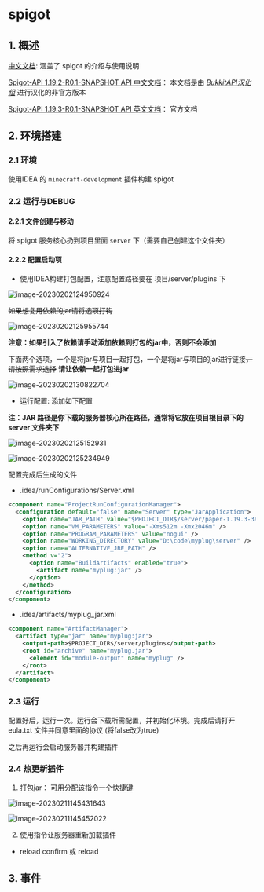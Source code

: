 # spigot

## 1. 概述

[中文文档](https://spigot-mc.netlify.app/docs/intro): 涵盖了 spigot 的介绍与使用说明

[Spigot-API 1.19.2-R0.1-SNAPSHOT API 中文文档](https://bukkit.windit.net/javadoc/)： 本文档是由 [*BukkitAPI汉化组*](https://github.com/BukkitAPI-Translation-Group) 进行汉化的非官方版本

[Spigot-API 1.19.3-R0.1-SNAPSHOT API 英文文档](https://hub.spigotmc.org/javadocs/bukkit/)： 官方文档

## 2. 环境搭建

### 2.1 环境

使用IDEA 的 `minecraft-development` 插件构建 spigot

### 2.2 运行与DEBUG

#### 2.2.1 文件创建与移动

将 spigot 服务核心扔到项目里面 `server` 下（需要自己创建这个文件夹）

#### 2.2.2 配置启动项

* 使用IDEA构建打包配置，注意配置路径要在 项目/server/plugins 下

![image-20230202124950924](%E6%8F%92%E4%BB%B6%E5%BC%80%E5%8F%91.assets/image-20230202124950924.png)

~~如果想复用依赖的jar请将选项打钩~~

![image-20230202125955744](%E6%8F%92%E4%BB%B6%E5%BC%80%E5%8F%91.assets/image-20230202125955744.png)

**注意：如果引入了依赖请手动添加依赖到打包的jar中，否则不会添加**

下面两个选项，一个是将jar与项目一起打包，一个是将jar与项目的jar进行链接~~，请按照需求选择~~ **请让依赖一起打包进jar**

![image-20230202130822704](%E6%8F%92%E4%BB%B6%E5%BC%80%E5%8F%91.assets/image-20230202130822704.png)



* 运行配置: 添加如下配置

**注：JAR 路径是你下载的服务器核心所在路径，通常将它放在项目根目录下的 server 文件夹下**

![image-20230202125152931](%E6%8F%92%E4%BB%B6%E5%BC%80%E5%8F%91.assets/image-20230202125152931.png)

![image-20230202125234949](%E6%8F%92%E4%BB%B6%E5%BC%80%E5%8F%91.assets/image-20230202125234949.png)



配置完成后生成的文件

* .idea/runConfigurations/Server.xml

```xml
<component name="ProjectRunConfigurationManager">
  <configuration default="false" name="Server" type="JarApplication">
    <option name="JAR_PATH" value="$PROJECT_DIR$/server/paper-1.19.3-386.jar" />
    <option name="VM_PARAMETERS" value="-Xms512m -Xmx2046m" />
    <option name="PROGRAM_PARAMETERS" value="nogui" />
    <option name="WORKING_DIRECTORY" value="D:\code\myplug\server" />
    <option name="ALTERNATIVE_JRE_PATH" />
    <method v="2">
      <option name="BuildArtifacts" enabled="true">
        <artifact name="myplug:jar" />
      </option>
    </method>
  </configuration>
</component>
```

* .idea/artifacts/myplug_jar.xml

```xml
<component name="ArtifactManager">
  <artifact type="jar" name="myplug:jar">
    <output-path>$PROJECT_DIR$/server/plugins</output-path>
    <root id="archive" name="myplug.jar">
      <element id="module-output" name="myplug" />
    </root>
  </artifact>
</component>
```



### 2.3 运行

配置好后，运行一次。运行会下载所需配置，并初始化环境。完成后请打开 eula.txt 文件并同意里面的协议 (将false改为true)

之后再运行会启动服务器并构建插件



### 2.4 热更新插件

1. 打包jar： 可用分配该指令一个快捷键

![image-20230211145431643](%E6%8F%92%E4%BB%B6%E5%BC%80%E5%8F%91.assets/image-20230211145431643.png)

![image-20230211145452022](%E6%8F%92%E4%BB%B6%E5%BC%80%E5%8F%91.assets/image-20230211145452022.png)

2. 使用指令让服务器重新加载插件

* reload confirm 或 reload



## 3. 事件

